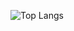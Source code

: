  ![Top Langs](https://github-readme-stats.vercel.app/api/top-langs/?username=myusername&hide=javascript,css,scss,html,nextflow&theme=tokyonight)
